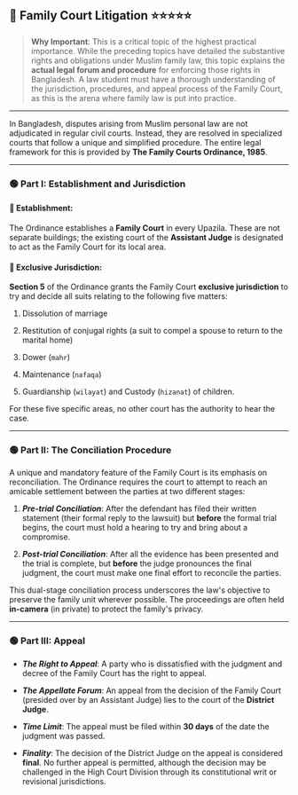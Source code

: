 ## 📌 Family Court Litigation ⭐⭐⭐⭐⭐

>**Why Important**: This is a critical topic of the highest practical importance. While the preceding topics have detailed the substantive rights and obligations under Muslim family law, this topic explains the **actual legal forum and procedure** for enforcing those rights in Bangladesh. A law student must have a thorough understanding of the jurisdiction, procedures, and appeal process of the Family Court, as this is the arena where family law is put into practice.

---
In Bangladesh, disputes arising from Muslim personal law are not adjudicated in regular civil courts. Instead, they are resolved in specialized courts that follow a unique and simplified procedure. The entire legal framework for this is provided by **The Family Courts Ordinance, 1985**.

---

### 🟢 Part I: Establishment and Jurisdiction

#### 💠 Establishment: 
The Ordinance establishes a **Family Court** in every Upazila. These are not separate buildings; the existing court of the **Assistant Judge** is designated to act as the Family Court for its local area.
    
#### 💠 Exclusive Jurisdiction: 
**Section 5** of the Ordinance grants the Family Court **exclusive jurisdiction** to try and decide all suits relating to the following five matters:
    
1. Dissolution of marriage
	
2. Restitution of conjugal rights (a suit to compel a spouse to return to the marital home)
	
3. Dower (`mahr`)
	
4. Maintenance (`nafaqa`)
	
5. Guardianship (`wilayat`) and Custody (`hizanat`) of children.
        

For these five specific areas, no other court has the authority to hear the case.

---

### 🟢 Part II: The Conciliation Procedure

A unique and mandatory feature of the Family Court is its emphasis on reconciliation. The Ordinance requires the court to attempt to reach an amicable settlement between the parties at two different stages:

1. ***Pre-trial Conciliation***: After the defendant has filed their written statement (their formal reply to the lawsuit) but **before** the formal trial begins, the court must hold a hearing to try and bring about a compromise.
    
2. ***Post-trial Conciliation***: After all the evidence has been presented and the trial is complete, but **before** the judge pronounces the final judgment, the court must make one final effort to reconcile the parties.
    

This dual-stage conciliation process underscores the law's objective to preserve the family unit wherever possible. The proceedings are often held **in-camera** (in private) to protect the family's privacy.

---

### 🟢 Part III: Appeal

- ***The Right to Appeal***: A party who is dissatisfied with the judgment and decree of the Family Court has the right to appeal.
    
- ***The Appellate Forum***: An appeal from the decision of the Family Court (presided over by an Assistant Judge) lies to the court of the **District Judge**.
    
- ***Time Limit***: The appeal must be filed within **30 days** of the date the judgment was passed.
    
- ***Finality***: The decision of the District Judge on the appeal is considered **final**. No further appeal is permitted, although the decision may be challenged in the High Court Division through its constitutional writ or revisional jurisdictions.